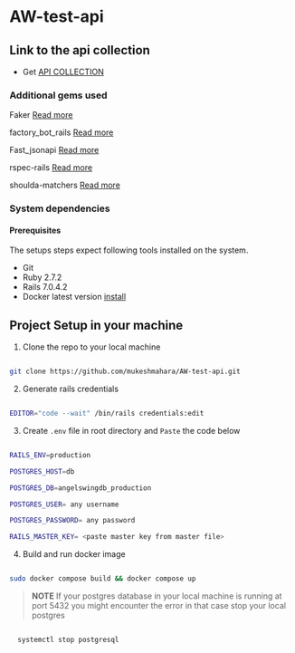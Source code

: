 # AW-test-api

## Link to the api collection 

* Get [API COLLECTION](https://elements.getpostman.com/redirect?entityId=9462682-eea4feb6-7937-4b89-a8e7-9c409b4026ac&entityType=collection)


### Additional gems used

Faker [Read more](https://github.com/faker-ruby/faker)

factory_bot_rails [Read more](https://github.com/thoughtbot/factory_bot_rails)

Fast_jsonapi [Read more](https://github.com/jsonapi-serializer/jsonapi-serializer)

rspec-rails [Read more](https://github.com/rspec/rspec-rails)

shoulda-matchers [Read more](https://github.com/thoughtbot/shoulda-matchers)

### System dependencies

#### Prerequisites

  The setups steps expect following tools installed on the system.

  * Git
  * Ruby 2.7.2
  * Rails 7.0.4.2
  * Docker latest version [install](https://docs.docker.com/engine/install/ubuntu/)


## Project Setup in your machine

1. Clone the repo to your local machine

```sh

git clone https://github.com/mukeshmahara/AW-test-api.git

```

2. Generate rails credentials 

```sh

EDITOR="code --wait" /bin/rails credentials:edit

```
3. Create `.env` file in root directory and `Paste` the code below

```sh

RAILS_ENV=production

POSTGRES_HOST=db

POSTGRES_DB=angelswingdb_production

POSTGRES_USER= any username

POSTGRES_PASSWORD= any password

RAILS_MASTER_KEY= <paste master key from master file>

```


4. Build and run docker image

```sh

sudo docker compose build && docker compose up

```
> **NOTE** 
>If your postgres database in your local machine is running at port 5432 you might encounter the error in that case stop your local postgres

```sh 

  systemctl stop postgresql
  
```

